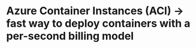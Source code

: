 Azure Container Instances (ACI) -> fast way to deploy containers with a per-second billing model
================================
